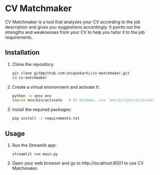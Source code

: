 # CV Matchmaker

CV Matchmaker is a tool that analyzes your CV according to the job description and gives you suggestions accordingly. It points out the strengths and weaknesses from your CV to help you tailor it to the job requirements.

## Installation

1. Clone the repository:
   ```bash
   git clone git@github.com:uniquekarki/cv-matchmaker.git
   cd cv-matchmaker

2. Create a virtual environment and activate it:
    ```bash
    python -m venv env
    source env/bin/activate   # On Windows, use `env\Scripts\activate`

3. Install the required packages:
    ```bash
    pip install -r requirements.txt

## Usage

1. Run the Streamlit app:
    ```
    streamlit run main.py
    ```

2. Open your web browser and go to http://localhost:8501 to use CV Matchmaker.